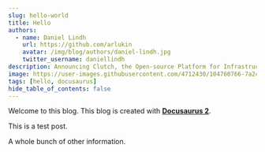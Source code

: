 ```yaml
---
slug: hello-world
title: Hello
authors:
  - name: Daniel Lindh
    url: https://github.com/arlukin
    avatar: /img/blog/authors/daniel-lindh.jpg
    twitter_username: daniellindh
description: Announcing Clutch, the Open-source Platform for Infrastructure Tooling.
image: https://user-images.githubusercontent.com/4712430/104760766-7a2c5980-5727-11eb-93f5-3296b23ba3a0.png
tags: [hello, docusaurus]
hide_table_of_contents: false
---
```


Welcome to this blog. This blog is created with [**Docusaurus 2**](https://docusaurus.io/).

<!--truncate-->

This is a test post.

A whole bunch of other information.
